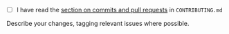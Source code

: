 - [ ] I have read the [section on commits and pull requests](https://github.com/NaturalHistoryMuseum/ckanext-nhm/blob/main/CONTRIBUTING.md#commits-and-pull-requests) in `CONTRIBUTING.md`


Describe your changes, tagging relevant issues where possible.

